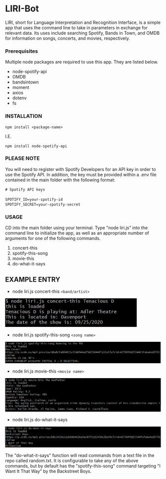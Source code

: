 # LIRI-Bot

LIRI, short for Language Interpretation and Recognition Interface, is a simple app that uses the command line to take in parameters in exchange for relevant data. Its uses include searching Spotify, Bands in Town, and OMDB for information on songs, concerts, and movies, respectively.

### Prerequisites

Multiple node packages are required to use this app. They are listed below.


* node-spotify-api
* OMDB
* bandsintown
* moment
* axios
* dotenv
* fs


### INSTALLATION

```
npm install <package-name>
```

I.E.
```
npm install node-spotify-api
```
### PLEASE NOTE

You will need to register with Spotify Developers for an API key in order to use the Spotify API. In addition, the key must be provided within a .env file contained in the main folder with the following format:

```
# Spotify API keys

SPOTIFY_ID=your-spotify-id
SPOTIFY_SECRET=your-spotify-secret

```


### USAGE

CD into the main folder using your terminal. Type "node liri.js" into the command line to initialize the app, as well as an appropriate number of arguments for one of the following commands.

1. concert-this
2. spotify-this-song
3. movie-this
4. do-what-it-says

## EXAMPLE ENTRY

* node liri.js concert-this `<band/artist>`

![Band](images/band.png)

* node liri.js spotify-this-song `<song name>`

![Song](images/song.png)

* node liri.js movie-this `<movie name>`

![Movie](images/movie.png)

* node liri.js do-what-it-says 

![Random](images/random.png)


The "do-what-it-says" function will read commands from a text file in the repo called random.txt.  It is configurable to take any of the above commands, but by default has the "spotify-this-song" command targeting "I Want It That Way" by the Backstreet Boys.